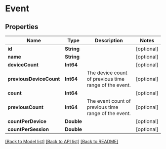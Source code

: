 # Event

## Properties
Name | Type | Description | Notes
------------ | ------------- | ------------- | -------------
**id** | **String** |  | [optional] 
**name** | **String** |  | [optional] 
**deviceCount** | **Int64** |  | [optional] 
**previousDeviceCount** | **Int64** | The device count of previous time range of the event. | [optional] 
**count** | **Int64** |  | [optional] 
**previousCount** | **Int64** | The event count of previous time range of the event. | [optional] 
**countPerDevice** | **Double** |  | [optional] 
**countPerSession** | **Double** |  | [optional] 

[[Back to Model list]](../README.md#documentation-for-models) [[Back to API list]](../README.md#documentation-for-api-endpoints) [[Back to README]](../README.md)


